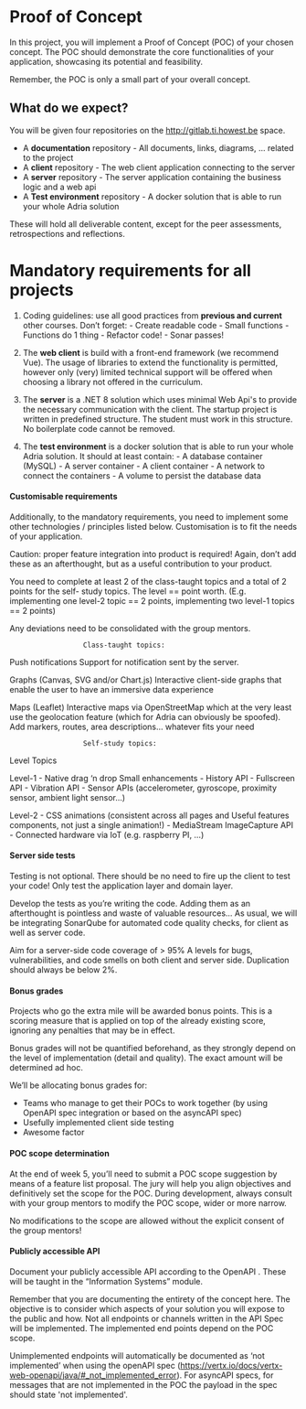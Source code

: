 # Proof of Concept
In this project, you will implement a Proof of Concept (POC) of your chosen concept. The POC
should demonstrate the core functionalities of your application, showcasing its potential and
feasibility. 

Remember, the POC is only a small part of your overall concept.

## What do we expect?
You will be given four repositories on the http://gitlab.ti.howest.be space.

   -  A **documentation** repository
     - All documents, links, diagrams, ... related to the project
   -  A **client** repository
     - The web client application connecting to the server
   -  A **server** repository
     - The server application containing the business logic and a web api
   -  A **Test environment** repository
     - A docker solution that is able to run your whole Adria solution

These will hold all deliverable content, except for the peer assessments, retrospections and
reflections.

# Mandatory requirements for all projects

   1. Coding guidelines: use all good practices from **previous and current** other courses. Don’t
      forget:
          - Create readable code
          - Small functions
          - Functions do 1 thing
          - Refactor code!
          - Sonar passes!

   2. The **web client** is build with a front-end framework (we recommend Vue). 
   The usage of libraries to extend the functionality is permitted, however only (very) limited technical support will be offered when choosing a library not offered in the curriculum. 

   3. The **server** is a .NET 8 solution which uses minimal Web Api's to provide the necessary communication with the client. The startup project is written in predefined structure. The student must work in this structure. No boilerplate code cannot be removed.

   4. The **test environment** is a docker solution that is able to run your whole Adria solution. It should at least contain:
          - A database container (MySQL)
          - A server container
          - A client container
          - A network to connect the containers
          - A volume to persist the database data


#### Customisable requirements
Additionally, to the mandatory requirements, you need to implement some other technologies /
principles listed below. Customisation is to fit the needs of your application.

Caution: proper feature integration into product is required! Again, don’t add these as an
afterthought, but as a useful contribution to your product.

You need to complete at least 2 of the class-taught topics and a total of 2 points for the self-
study topics. The level == point worth. (E.g. implementing one level-2 topic == 2 points,
implementing two level-1 topics == 2 points)

Any deviations need to be consolidated with the group mentors.

                      Class-taught topics:
 Push notifications                       Support for notification sent by the server.

 Graphs (Canvas, SVG and/or Chart.js)     Interactive client-side graphs that enable the user to have
                                          an immersive data experience

 Maps (Leaflet)                           Interactive maps via OpenStreetMap which at the very
                                          least use the geolocation feature (which for Adria can
                                          obviously be spoofed). Add markers, routes, area
                                          descriptions… whatever fits your need




                      Self-study topics:
 Level                                     Topics

 Level-1                                       -    Native drag ‘n drop
 Small enhancements                            -    History API
                                               -    Fullscreen API
                                               -    Vibration API
                                               -    Sensor APIs (accelerometer, gyroscope, proximity
                                                    sensor, ambient light sensor...)






 Level-2                                       -   CSS animations (consistent across all pages and
 Useful features                                   components, not just a single animation!)
                                               -   MediaStream ImageCapture API
                                               -   Connected hardware via IoT (e.g. raspberry PI, …)




#### Server side tests
Testing is not optional. There should be no need to fire up the client to test your code!
Only test the application layer and domain layer.

Develop the tests as you’re writing the code. Adding them as an afterthought is pointless and
waste of valuable resources... As usual, we will be integrating SonarQube for automated code
quality checks, for client as well as server code.

Aim for a server-side code coverage of > 95%
A levels for bugs, vulnerabilities, and code smells on both client and server side.
Duplication should always be below 2%.


#### Bonus grades
Projects who go the extra mile will be awarded bonus points. This is a scoring measure that is
applied on top of the already existing score, ignoring any penalties that may be in effect.

Bonus grades will not be quantified beforehand, as they strongly depend on the level of
implementation (detail and quality). The exact amount will be determined ad hoc.

We’ll be allocating bonus grades for:

   -   Teams who manage to get their POCs to work together (by using OpenAPI spec
       integration or based on the asyncAPI spec)
   -   Usefully implemented client side testing
   -   Awesome factor

#### POC scope determination
At the end of week 5, you’ll need to submit a POC scope suggestion by means of a feature list
proposal. The jury will help you align objectives and definitively set the scope for the POC.
During development, always consult with your group mentors to modify the POC scope, wider or
more narrow.

No modifications to the scope are allowed without the explicit consent of the group mentors!








#### Publicly accessible API
Document your publicly accessible API according to the OpenAPI . These will be taught in the
“Information Systems” module.

Remember that you are documenting the entirety of the concept here. The objective is to consider
which aspects of your solution you will expose to the public and how. Not all endpoints or
channels written in the API Spec will be implemented. The implemented end points depend on the
POC scope.

Unimplemented endpoints will automatically be documented as ‘not implemented’ when using
the openAPI spec (https://vertx.io/docs/vertx-web-openapi/java/#_not_implemented_error). For
asyncAPI specs, for messages that are not implemented in the POC the payload in the spec
should state 'not implemented'.



